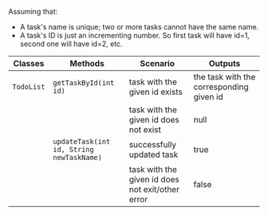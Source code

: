 Assuming that:

- A task's name is unique; two or more tasks cannot have the same name.
- A task's ID is just an incrementing number. So first task will have id=1, second one will have id=2, etc.

| Classes    | Methods                                  | Scenario                                         | Outputs                                  |
|------------|------------------------------------------|--------------------------------------------------|------------------------------------------|
| `TodoList` | `getTaskById(int id)`                    | task with the given id exists                    | the task with the corresponding given id |
|            |                                          | task with the given id does not exist            | null                                     |
|            | `updateTask(int id, String newTaskName)` | successfully updated task                        | true                                     |
|            |                                          | task with the given id does not exit/other error | false                                    |

